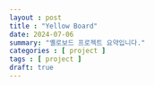 ```yaml
---
layout : post
title : "Yellow Board"
date: 2024-07-06
summary: "옐로보드 프로젝트 요약입니다."
categories : [ project ]
tags : [ project ]
draft: true
---
```



